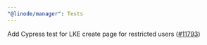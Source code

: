 ```yaml
---
"@linode/manager": Tests
---
```


Add Cypress test for LKE create page for restricted users ([#11793](https://github.com/linode/manager/pull/11793))
